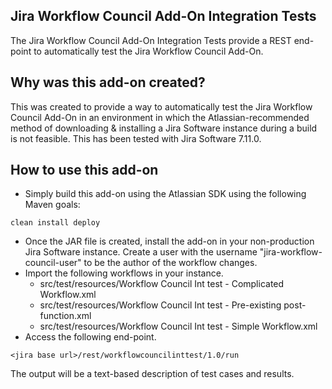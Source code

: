 ## Jira Workflow Council Add-On Integration Tests

The Jira Workflow Council Add-On Integration Tests provide a REST end-point to automatically test the Jira Workflow Council Add-On.

## Why was this add-on created?

This was created to provide a way to automatically test the Jira Workflow Council Add-On in an environment in which the Atlassian-recommended method of downloading & installing a Jira Software instance during a build is not feasible. This has been tested with Jira Software 7.11.0.

## How to use this add-on

* Simply build this add-on using the Atlassian SDK using the following Maven goals: 
```
clean install deploy
```

* Once the JAR file is created, install the add-on in your non-production Jira Software instance. Create a user with the username "jira-workflow-council-user" to be the author of the workflow changes.
* Import the following workflows in your instance.
  * src/test/resources/Workflow Council Int test - Complicated Workflow.xml
  * src/test/resources/Workflow Council Int test - Pre-existing post-function.xml
  * src/test/resources/Workflow Council Int test - Simple Workflow.xml
* Access the following end-point.

```
<jira base url>/rest/workflowcouncilinttest/1.0/run
```

The output will be a text-based description of test cases and results.
